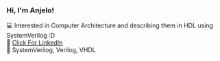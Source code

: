 ### Hi, I'm Anjelo!

💻 Interested in Computer Architecture and describing them in HDL using SystemVerilog :D\
🤙 [Click For LinkedIn](https://www.linkedin.com/in/anjelogana)\
🚀 SystemVerilog, Verilog, VHDL
